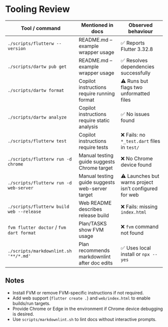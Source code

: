 # Tooling Review

| Tool / command | Mentioned in docs | Observed behaviour |
| --- | --- | --- |
| `./scripts/flutterw --version` | README.md – example wrapper usage | ✅ Reports Flutter 3.32.8 |
| `./scripts/dartw pub get` | README.md – example wrapper usage | ✅ Resolves dependencies successfully |
| `./scripts/dartw format` | Copilot instructions require running format | ⚠️ Runs but flags two unformatted files |
| `./scripts/dartw analyze` | Copilot instructions require static analysis | ✅ No issues found |
| `./scripts/flutterw test` | Copilot instructions require tests | ❌ Fails: no `*_test.dart` files in `test/` |
| `./scripts/flutterw run -d chrome` | Manual testing guide suggests Chrome target | ❌ No Chrome device found |
| `./scripts/flutterw run -d web-server` | Manual testing guide suggests web-server target | ⚠️ Launches but warns project isn’t configured for web |
| `./scripts/flutterw build web --release` | Web README describes release build | ❌ Fails: missing `index.html` |
| `fvm flutter doctor` / `fvm dart format` | Plan/TASKS show FVM usage | ❌ `fvm` command not found |
| `./scripts/markdownlint.sh '**/*.md'` | Plan recommends markdownlint after doc edits | ✅ Uses local install or `npx --yes` |

## Notes

- Install FVM or remove FVM-specific instructions if not required.
- Add web support (`flutter create .`) and `web/index.html` to enable builds/run targets.
- Provide Chrome or Edge in the environment if Chrome device debugging is desired.
- Use `scripts/markdownlint.sh` to lint docs without interactive prompts.

